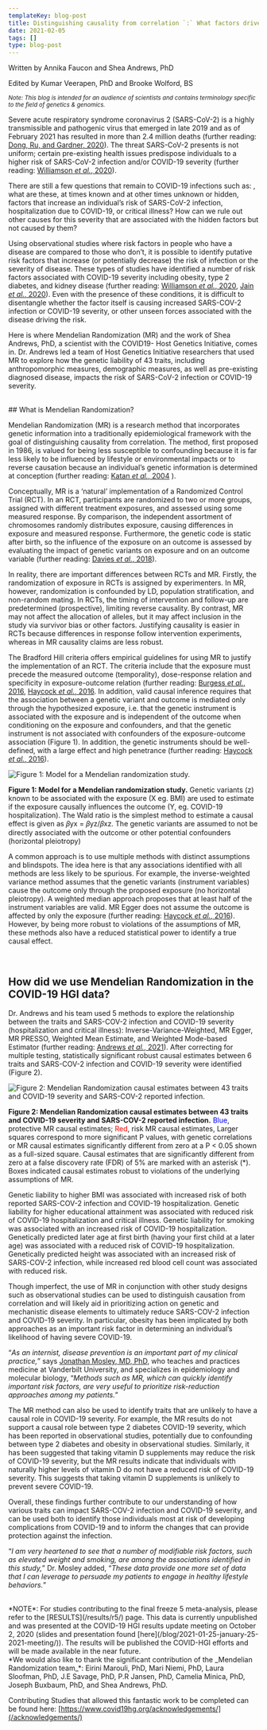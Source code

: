 ```yaml
---
templateKey: blog-post
title: Distinguishing causality from correlation `:` What factors drive SARS-CoV-2 infection and Covid-19 Severity?
date: 2021-02-05
tags: []
type: blog-post
---
```

Written by Annika Faucon and Shea Andrews, PhD

Edited by Kumar Veerapen, PhD and Brooke Wolford, BS

<small>
<em>
Note: This blog is intended for an audience of scientists and contains terminology specific to the field of genetics & genomics.
</em>
</small>

<br/>


Severe acute respiratory syndrome coronavirus 2 (SARS-CoV-2) is a highly transmissible and pathogenic virus that emerged in late 2019 and as of February 2021 has resulted in more than 2.4 million deaths (further reading: [Dong, Ru, and Gardner, 2020](https://www.thelancet.com/journals/laninf/article/PIIS1473-3099(20)30120-1/fulltext)). The threat SARS-CoV-2 presents is not uniform; certain pre-existing health issues predispose individuals to a higher risk of SARS-CoV-2 infection and/or COVID-19 severity (further reading: [Williamson _et al._, 2020](https://www.nature.com/articles/s41586-020-2521-4)).

There are still a few questions that remain to COVID-19 infections such as: , what are these, at times known and at other times unknown or hidden, factors that increase an individual’s risk of SARS-CoV-2 infection, hospitalization due to COVID-19, or critical illness? How can we rule out other causes for this severity that are associated with the hidden factors but not caused by them?

Using observational studies where risk factors in people who have a disease are compared to those who don’t, it is possible to identify putative risk factors that increase (or potentially decrease) the risk of infection or the severity of disease. These types of studies have identified a number of risk factors associated with COVID-19 severity including obesity, type 2 diabetes, and kidney disease (further reading: [Williamson _et al._, 2020](https://www.nature.com/articles/s41586-020-2521-4), [Jain _et al._, 2020](https://www.ncbi.nlm.nih.gov/pmc/articles/PMC7246302/)). Even with the presence of these conditions, it is difficult to disentangle whether the factor itself is causing increased SARS-COV-2 infection or COVID-19 severity, or other unseen forces associated with the disease driving the risk.

Here is where Mendelian Randomization (MR) and the work of Shea Andrews, PhD, a scientist with the COVID19- Host Genetics Initiative, comes in. Dr. Andrews led a team of Host Genetics Initiative researchers that used MR to explore how the genetic liability of 43 traits, including anthropomorphic measures, demographic measures, as well as pre-existing diagnosed disease, impacts the risk of SARS-CoV-2 infection or COVID-19 severity.

<br/>
## What is Mendelian Randomization?

Mendelian Randomization (MR) is a research method that incorporates genetic information into a traditionally epidemiological framework with the goal of distinguishing causality from correlation. The method, first proposed in 1986, is valued for being less susceptible to confounding because it is far less likely to be influenced by lifestyle or environmental impacts or to reverse causation because an individual’s genetic information is determined at conception (further reading: [Katan _et al._, 2004](https://academic.oup.com/ije/article/33/1/9/668268) ).

Conceptually, MR is a ‘natural’ implementation of a Randomized Control Trial (RCT). In an RCT, participants are randomized to two or more groups, assigned with different treatment exposures, and assessed using some measured response. By comparison, the independent assortment of chromosomes randomly distributes exposure, causing differences in exposure and measured response. Furthermore, the genetic code is static after birth, so the influence of the exposure on an outcome is assessed by evaluating the impact of genetic variants on exposure and on an outcome variable (further reading: [Davies _et al._, 2018](https://doi.org/10.1136/bmj.k601)).


In reality, there are important differences between RCTs and MR. Firstly, the randomization of exposure in RCTs is assigned by experimenters. In MR, however, randomization is confounded by LD, population stratification, and non-random mating. In RCTs, the timing of intervention and follow-up are predetermined (prospective), limiting reverse causality. By contrast, MR may not affect the allocation of alleles, but it may affect inclusion in the study via survivor bias or other factors. Justifying causality is easier in RCTs because differences in response follow intervention experiments, whereas in MR causality claims are less robust.

The Bradford Hill criteria offers empirical guidelines for using MR to justify the implementation of an RCT. The criteria include that the exposure must precede the measured outcome (temporality), dose-response relation and specificity in exposure-outcome relation (further reading: [Burgess _et al._, 2016](https://www.ncbi.nlm.nih.gov/pmc/articles/PMC4687951/), [Haycock _et al._, 2016](https://pubmed.ncbi.nlm.nih.gov/26961927/). In addition, valid causal inference requires that the association between a genetic variant and outcome is mediated only through the hypothesized exposure, i.e. that the genetic instrument is associated with the exposure and is independent of the outcome when conditioning on the exposure and confounders, and that the genetic instrument is not associated with confounders of the exposure-outcome association (Figure 1). In addition, the genetic instruments should be well-defined, with a large effect and high penetrance  (further reading: [Haycock _et al._, 2016](https://pubmed.ncbi.nlm.nih.gov/26961927/)).


![Figure 1: Model for a Mendelian randomization study.](/img/mr-post_fig1.png)

<figcaption class="manual-md-inline-caption">
<strong>Figure 1: Model for a Mendelian randomization study.</strong> Genetic variants (z) known to be associated with the exposure (X eg. BMI) are used to estimate if the exposure causally influences the outcome (Y, eg. COVID-19 hospitalization). The Wald ratio is the simplest method to estimate a causal effect is given as 𝛽yx = 𝛽yz/𝛽xz. The genetic variants are assumed to not be directly associated with the outcome or other potential confounders (horizontal pleiotropy)
</figcaption>



A common approach is to use multiple methods with distinct assumptions and blindspots. The idea here is that any associations identified with all methods are less likely to be spurious. For example, the inverse-weighted variance method assumes that the genetic variants (instrument variables) cause the outcome only through the proposed exposure (no horizontal pleiotropy). A weighted median approach proposes that at least half of the instrument variables are valid. MR Egger does not assume the outcome is affected by only the exposure (further reading: [Haycock _et al._, 2016](https://pubmed.ncbi.nlm.nih.gov/26961927/)). However, by being more robust to violations of the assumptions of MR, these methods also have a reduced statistical power to identify a true causal effect.

<br/>

## How did we use Mendelian Randomization in the COVID-19 HGI data?

Dr. Andrews and his team used 5 methods to explore the relationship between the traits and SARS-COV-2 infection and COVID-19 severity (hospitalization and critical illness): Inverse-Variance-Weighted, MR Egger, MR PRESSO, Weighted Mean Estimate, and Weighted Mode-based Estimator (further reading: [Andrews _et al._, 2021](https://pubmed.ncbi.nlm.nih.gov/32996171/)). After correcting for multiple testing, statistically significant robust causal estimates between 6 traits and SARS-COV-2 infection and COVID-19 severity were identified (Figure 2).


![Figure 2: Mendelian Randomization causal estimates between 43 traits and COVID-19 severity and SARS-COV-2 reported infection.](/img/mr-post_fig2.png)

<figcaption class="manual-md-inline-caption">
<strong>Figure 2: Mendelian Randomization causal estimates between 43 traits and COVID-19 severity and SARS-COV-2 reported infection.</strong> <span style="color: blue;">Blue</span>, protective MR causal estimates; <span style="color: red;">Red</span>, risk MR causal estimates, Larger squares correspond to more significant P values, with genetic correlations or MR causal estimates significantly different from zero at a P < 0.05 shown as a full-sized square. Causal estimates that are significantly different from zero at a false discovery rate (FDR) of 5% are marked with an asterisk (*). Boxes indicated causal estimates robust to violations of the underlying assumptions of MR.
</figcaption>

Genetic liability to higher BMI was associated with increased risk of both reported SARS-COV-2 infection and COVID-19 hospitalization. Genetic liability for higher educational attainment was associated with reduced risk of COVID-19 hospitalization and critical illness. Genetic liability for smoking was associated with an increased risk of COVID-19 hospitalization. Genetically predicted later age at first birth (having your first child at a later age) was associated with a reduced risk of COVID-19 hospitalization. Genetically predicted height was associated with an increased risk of SARS-COV-2 infection, while increased red blood cell count was associated with reduced risk.

Though imperfect, the use of MR in conjunction with other study designs such as observational studies can be used to distinguish causation from correlation and will likely aid in prioritizing action on genetic and mechanistic disease elements to ultimately reduce SARS-COV-2 infection and COVID-19 severity. In particular, obesity has been implicated by both approaches as an important risk factor in determining an individual’s likelihood of having severe COVID-19.

“_As an internist, disease prevention is an important part of my clinical practice,_” says [Jonathan Mosley, MD, PhD](https://medicine.vumc.org/person/jonathan-d-mosley-md-phd), who teaches and practices medicine at Vanderbilt University, and specializes in epidemiology and molecular biology, “_Methods such as MR, which can quickly identify important risk factors, are very useful to prioritize risk-reduction approaches among my patients._”

The MR method can also be used to identify traits that are unlikely to have a causal role in COVID-19 severity. For example, the MR results do not support a causal role between type 2 diabetes COVID-19 severity, which has been reported in observational studies, potentially due to confounding between type 2 diabetes and obesity in observational studies. Similarly, it has been suggested that taking vitamin D supplements may reduce the risk of COVID-19 severity, but the MR results indicate that individuals with naturally higher levels of vitamin D do not have a reduced risk of COVID-19 severity. This suggests that taking vitamin D supplements is unlikely to prevent severe COVID-19.

Overall, these findings further contribute to our understanding of how various traits can impact SARS-COV-2 infection and COVID-19 severity, and can be used both to identify those individuals most at risk of developing complications from COVID-19 and to inform the changes that can provide protection against the infection.

“_I am very heartened to see that a number of modifiable risk factors, such as elevated weight and smoking, are among the associations identified in this study,_” Dr. Mosley added, “_These data provide one more set of data that I can leverage to persuade my patients to engage in healthy lifestyle behaviors._”

<br/>
*NOTE*: For studies contributing to the final freeze 5 meta-analysis, please refer to the [RESULTS](/results/r5/) page. This data is currently unpublished and was presented at the COVID-19 HGI results update  meeting on October 2, 2020 (slides and presentation found [here](/blog/2021-01-25-january-25-2021-meeting/)). The results will be published the COVID-HGI efforts and will be made available in the near future.

<br/>
*We would also like to thank the significant contribution of the _Mendelian Randomization team_*:
Eirini Marouli, PhD, Mari Niemi, PhD, Laura Sloofman, PhD, J.E Savage, PhD, P.R Jansen, PhD, Camelia Minica, PhD, Joseph Buxbaum, PhD, and Shea Andrews, PhD.


Contributing Studies that allowed this fantastic work to be completed can be found here: [https://www.covid19hg.org/acknowledgements/](/acknowledgements/)
